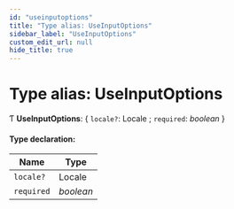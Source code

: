 ```yaml
---
id: "useinputoptions"
title: "Type alias: UseInputOptions"
sidebar_label: "UseInputOptions"
custom_edit_url: null
hide_title: true
---
```


# Type alias: UseInputOptions

Ƭ **UseInputOptions**: { `locale?`: Locale ; `required`: *boolean*  }

#### Type declaration:

Name | Type |
------ | ------ |
`locale?` | Locale |
`required` | *boolean* |
